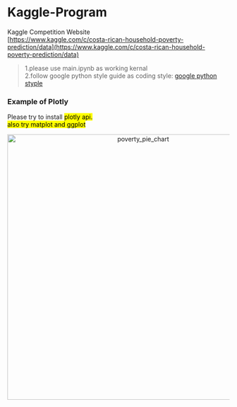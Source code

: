 # Kaggle-Program

Kaggle Competition Website <br/>
[https://www.kaggle.com/c/costa-rican-household-poverty-prediction/data](https://www.kaggle.com/c/costa-rican-household-poverty-prediction/data)

>1.please use main.ipynb as working kernal <br/>
>2.follow google python style guide as coding style: [google python styple](https://google.github.io/styleguide/pyguide.html)


### Example of Plotly
Please try to install <mark> plotly <mark/> api. <br/>
also try <mark>matplot<mark/> and <mark> ggplot <mark/>

<div>
    <a href="https://plot.ly/~andywan2012/3/?share_key=8wmXTf0naw7O0K3freTuMg" target="_blank" title="poverty_pie_chart" style="display: block; text-align: center;"><img src="https://plot.ly/~andywan2012/3.png?share_key=8wmXTf0naw7O0K3freTuMg" alt="poverty_pie_chart" style="max-width: 100%;width: 600px;"  width="600" onerror="this.onerror=null;this.src='https://plot.ly/404.png';" /></a>
</div>


<br/>


